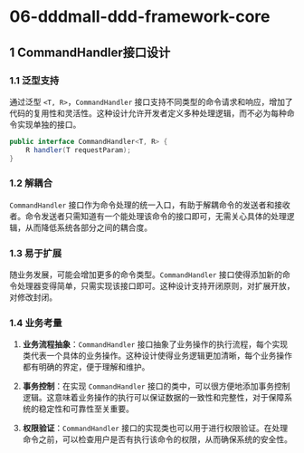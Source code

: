 # 06-dddmall-ddd-framework-core



## 1 CommandHandler接口设计

### 1.1 泛型支持

通过泛型 `<T, R>`，`CommandHandler` 接口支持不同类型的命令请求和响应，增加了代码的复用性和灵活性。这种设计允许开发者定义多种处理逻辑，而不必为每种命令实现单独的接口。

```java
public interface CommandHandler<T, R> {
    R handler(T requestParam);
}
```

### 1.2 解耦合

`CommandHandler` 接口作为命令处理的统一入口，有助于解耦命令的发送者和接收者。命令发送者只需知道有一个能处理该命令的接口即可，无需关心具体的处理逻辑，从而降低系统各部分之间的耦合度。

### 1.3 易于扩展

随业务发展，可能会增加更多的命令类型。`CommandHandler` 接口使得添加新的命令处理器变得简单，只需实现该接口即可。这种设计支持开闭原则，对扩展开放，对修改封闭。

### 1.4 业务考量



1. **业务流程抽象**：`CommandHandler` 接口抽象了业务操作的执行流程，每个实现类代表一个具体的业务操作。这种设计使得业务逻辑更加清晰，每个业务操作都有明确的界定，便于理解和维护。

2. **事务控制**：在实现 `CommandHandler` 接口的类中，可以很方便地添加事务控制逻辑。这意味着业务操作的执行可以保证数据的一致性和完整性，对于保障系统的稳定性和可靠性至关重要。

3. **权限验证**：`CommandHandler` 接口的实现类也可以用于进行权限验证。在处理命令之前，可以检查用户是否有执行该命令的权限，从而确保系统的安全性。